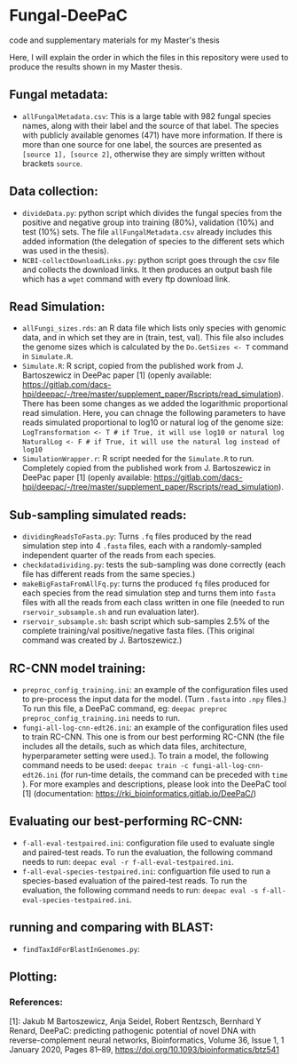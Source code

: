 # Fungal-DeePaC
code and supplementary materials for my Master's thesis

Here, I will explain the order in which the files in this repository were used to produce the results shown in my Master 
thesis.

## Fungal metadata:
- `allFungalMetadata.csv`: This is a large table with 982 fungal species names, along with their label and the source of that label. The species with publicly available genomes (471) have more information.
If there is more than one source for one label, the sources are presented as `[source 1], [source 2]`, otherwise they are simply written without brackets `source`.

## Data collection:
- `divideData.py`: python script which divides the fungal species from the positive and negative group into training (80%), validation (10%) and test (10%) sets. The file `allFungalMetadata.csv` already includes this added information (the delegation of species to the different sets which was used in the thesis).
- `NCBI-collectDownloadLinks.py`: python script goes through the csv file and collects the download links. It then produces an output bash file which has a `wget` command with every ftp download link.

## Read Simulation:
- `allFungi_sizes.rds`: an R data file which lists only species with genomic data, and in which set they are in (train, test, val). This file also includes the genome sizes which is calculated by the `Do.GetSizes <- T` command in `Simulate.R`.
- `Simulate.R`: R script, copied from the published work from J. Bartoszewicz in DeePac paper [1] (openly available: https://gitlab.com/dacs-hpi/deepac/-/tree/master/supplement_paper/Rscripts/read_simulation).
There has been some changes as we added the logarithmic proportional read simulation. Here, you can chnage the following parameters to have reads simulated proportional to log10 or natural log of the genome size:
`LogTransformation <- T # if True, it will use log10 or natural log`
`NaturalLog <- F # if True, it will use the natural log instead of log10`
- `SimulationWrapper.r`: R script needed for the `Simulate.R` to run. Completely copied from the published work from J. Bartoszewicz in DeePac paper [1] (openly available: https://gitlab.com/dacs-hpi/deepac/-/tree/master/supplement_paper/Rscripts/read_simulation). 

## Sub-sampling simulated reads:
- `dividingReadsToFasta.py`: Turns `.fq` files produced by the read simulation step into 4 `.fasta` files, each with a randomly-sampled independent quarter of the reads from each species.  
- `checkdatadividing.py`: tests the sub-sampling was done correctly (each file has different reads from the same species.)
- `makeBigFastaFromAllFq.py`: turns the produced `fq` files produced for each species from the read simulation step and turns them into `fasta` files with all the reads from each class written in one file (needed to run `rservoir_subsample.sh` and run evaluation later).
- `rservoir_subsample.sh`: bash script which sub-samples 2.5% of the complete training/val positive/negative fasta files. (This original command was created by J. Bartoszewicz.)

## RC-CNN model training:
- `preproc_config_training.ini`: an example of the configuration files used to pre-process the input data for the model. (Turn `.fasta` into `.npy` files.) To run this file, a DeePaC command, eg: `deepac preproc preproc_config_training.ini` needs to run.
- `fungi-all-log-cnn-edt26.ini`: an example of the configuration files used to train RC-CNN. This one is from our best performing RC-CNN (the file includes all the details, such as which data files, architecture, hyperparameter setting were used.). To train a model, the following command needs to be used: `deepac train -c fungi-all-log-cnn-edt26.ini` (for run-time details, the command can be preceded with `time `).
For more examples and descriptions, please look into the DeePaC tool [1] (documentation: https://rki_bioinformatics.gitlab.io/DeePaC/)

## Evaluating our best-performing RC-CNN:
- `f-all-eval-testpaired.ini`: configuration file used to evaluate single and paired-test reads. To run the evaluation, the following command needs to run: `deepac eval -r f-all-eval-testpaired.ini`.
- `f-all-eval-species-testpaired.ini`: configuartion file used to run a species-based evaluation of the paired-test reads. To run the evaluation, the following command needs to run: `deepac eval -s f-all-eval-species-testpaired.ini`.

## running and comparing with BLAST:
- `findTaxIdForBlastInGenomes.py`:

## Plotting:



### References:
[1]: Jakub M Bartoszewicz, Anja Seidel, Robert Rentzsch, Bernhard Y Renard, DeePaC: predicting pathogenic potential of novel DNA with reverse-complement neural networks, Bioinformatics, Volume 36, Issue 1, 1 January 2020, Pages 81–89, https://doi.org/10.1093/bioinformatics/btz541